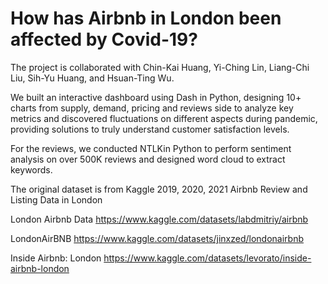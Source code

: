 # How has Airbnb in London been affected by Covid-19?
The project is collaborated with Chin-Kai Huang, Yi-Ching Lin, Liang-Chi Liu, Sih-Yu Huang, and Hsuan-Ting Wu.

We built an interactive dashboard using Dash in Python, designing 10+ charts from supply, demand, pricing and reviews side to analyze key metrics and discovered fluctuations on different aspects during pandemic, providing solutions to truly understand customer satisfaction levels.

For the reviews, we conducted NTLKin Python to perform sentiment analysis on over 500K reviews and designed word cloud to extract keywords.

The original dataset is from Kaggle 2019, 2020, 2021 Airbnb Review and Listing Data in London

London Airbnb Data https://www.kaggle.com/datasets/labdmitriy/airbnb

LondonAirBNB https://www.kaggle.com/datasets/jinxzed/londonairbnb

Inside Airbnb: London https://www.kaggle.com/datasets/levorato/inside-airbnb-london

